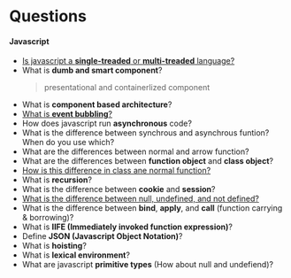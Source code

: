# Questions

#### Javascript

- [Is javascript a **single-treaded** or **multi-treaded** language?](https://dev.to/steelvoltage/if-javascript-is-single-threaded-how-is-it-asynchronous-56gd?fbclid=IwAR38n2s4mstj5G52SGQyjQ2LpNPl-xB2bYmGlmZz_2097HAQlI5dOqWIJm0)
- What is **dumb and smart component**?
  > presentational and containerlized component
- What is **component based architecture**?
- [What is **event bubbling**?](https://javascript.info/bubbling-and-capturing#bubbling)
- How does javascript run **asynchronous** code?
- What is the difference between synchrous and asynchrous funtion? When do you use which?
- What are the differences between normal and arrow function?
- What are the differences between **function object** and **class object**?
- [How is this difference in class ane normal function?](https://www.debuggr.io/js-this-in-depth/#the-quiz)
- What is **recursion**?
- What is the difference between **cookie** and **session**?
- [What is the difference between null, undefined, and not defined?](.js/implementations/difference_null_undefined_notdefined.js)
- What is the difference between **bind**, **apply**, and **call** (function carrying & borrowing)?
- What is **IIFE (Immediately invoked function expression)**?
- Define **JSON (Javascript Object Notation)**?
- What is **hoisting**?
- What is **lexical environment**?
- What are javascript **primitive types** (How about null and undefiend)?
